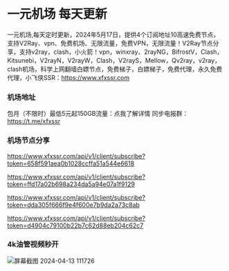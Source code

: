 # 一元机场 每天更新

一元机场,每天定时更新，2024年5月17日，提供4个订阅地址10高速免费节点，支持V2Ray、vpn、免费机场、无限流量，免费VPN，无限流量！V2Ray节点分享，支持v2ray，clash，小火箭！vpn，winxray、2rayNG，BifrostV，Clash，Kitsunebi，V2rayN，V2rayW，Clash，V2rayS，Mellow，Qv2ray，v2ray，clash机场，科学上网翻墙白嫖节点，免费梯子，白嫖梯子，免费代理，永久免费代理，小飞侠SSR：https://www.xfxssr.com
### 机场地址

包月（不限时）最低5元起150GB流量：点我了解详情
同步电报群：https://t.me/xfxssr

### 机场节点分享

https://www.xfxssr.com/api/v1/client/subscribe?token=658f591aea0b1028ccffa51a544e6618

https://www.xfxssr.com/api/v1/client/subscribe?token=ffd17a02b698a234da5a94e07a1f9129

https://www.xfxssr.com/api/v1/client/subscribe?token=dda305f666f9e4f600e7b9da2a73c8ab

https://www.xfxssr.com/api/v1/client/subscribe?token=d4904c79100b22b7c62d88eb204c62c7


### 4k油管视频秒开

![屏幕截图 2024-04-13 111726](https://github.com/xfxssr/ssnode/assets/160599155/38ebd832-e0a3-40fc-a3be-008cf5103b34)


